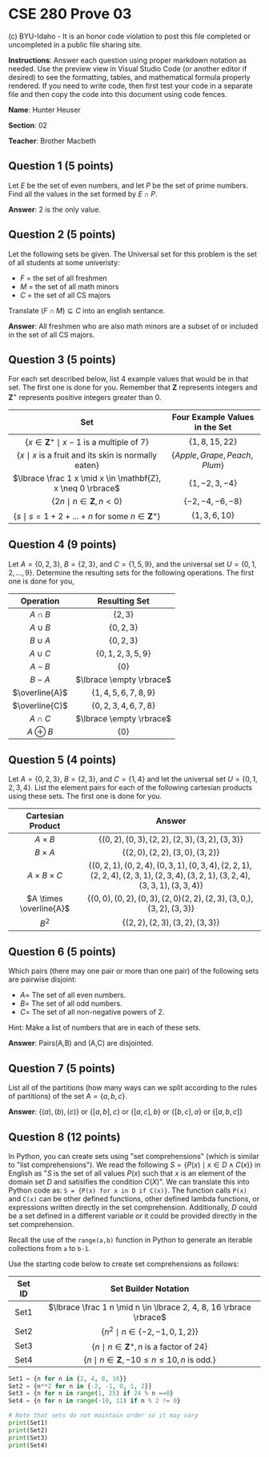 # CSE 280 Prove 03

(c) BYU-Idaho - It is an honor code violation to post this
file completed or uncompleted in a public file sharing site.

**Instructions**: Answer each question using proper markdown notation as needed.  Use the preview view in Visual Studio Code (or another editor if desired) to see the formatting, tables, and mathematical formula properly rendered.  If you need to write code, then first test your code in a separate file and then copy the code into this document using code fences. 

**Name**: Hunter Heuser

**Section**: 02

**Teacher**: Brother Macbeth

## Question 1 (5 points)

Let $E$ be the set of even numbers, and let $P$ be the set of prime numbers.  Find all the values in the set formed by $E \cap P$.

**Answer**:  2 is the only value.

## Question 2 (5 points)

Let the following sets be given.  The Universal set for this problem is the set of all students at some univeristy:

* $F$ = the set of all freshmen
* $M$ = the set of all math minors
* $C$ = the set of all CS majors

Translate $(F \cap M) \subseteq C$ into an english sentance.

**Answer**: All freshmen who are also math minors are a subset of or included in the set of all CS majors. 

## Question 3 (5 points)

For each set described below, list 4 example values that would be in that set.  The first one is done for you.  Remember that $\mathbf{Z}$ represents integers and $\mathbf{Z}^+$ represents positive integers greater than 0.  

|Set|Four Example Values in the Set|
|:-:|:-:|
|$\lbrace x \in \mathbf{Z}^+ \mid x-1 \text{ is a multiple of 7} \rbrace$|$\lbrace1,8,15,22 \rbrace$|
|$\lbrace x \mid x \text{ is a fruit and its skin is normally eaten} \rbrace$|$\lbrace Apple, Grape, Peach, Plum\rbrace$|
|$\lbrace \frac 1 x \mid x \in \mathbf{Z}, x \neq 0 \rbrace$|$\lbrace 1,-2,3,-4 \rbrace$|
|$\lbrace 2n \mid n \in \mathbf{Z}, n \lt 0 \rbrace$|$\lbrace -2,-4,-6,-8\rbrace$|
|$\lbrace s \mid s = 1 + 2 + ... + n \text{ for some } n \in \mathbf{Z}^+ \rbrace$|$\lbrace 1,3,6,10 \rbrace$|

## Question 4 (9 points)

Let $A = \lbrace 0, 2, 3 \rbrace$, $B = \lbrace 2, 3 \rbrace$, and $C = \lbrace 1, 5, 9 \rbrace$, and the universal set $U = \lbrace 0, 1, 2, ...,  9 \rbrace$.  Determine the resulting sets for the following operations.  The first one is done for you,

|Operation|Resulting Set|
|:-:|:-:|
|$A \cap B$|$\lbrace 2, 3 \rbrace$|
|$A \cup B$|$\lbrace 0,2,3 \rbrace$|
|$B \cup A$|$\lbrace 0,2,3\rbrace$|
|$A \cup C$|$\lbrace 0,1,2,3,5,9\rbrace$|
|$A - B$|$\lbrace 0\rbrace$|
|$B - A$|$\lbrace \empty \rbrace$|
|$\overline{A}$|$\lbrace 1,4,5,6,7,8,9\rbrace$|
|$\overline{C}$|$\lbrace 0,2,3,4,6,7,8\rbrace$|
|$A \cap C$|$\lbrace \empty \rbrace$|
|$A \oplus B$|$\lbrace 0\rbrace$|

## Question 5 (4 points)

Let $A=\lbrace 0, 2, 3 \rbrace$, $B=\lbrace 2, 3 \rbrace$, and $C=\lbrace 1, 4\rbrace$ and let the universal set $U=\lbrace 0, 1, 2, 3, 4 \rbrace$.  List the element pairs for each of the following cartesian products using these sets.  The first one is done for you.

|Cartesian Product|Answer|
|:-:|:-:|
|$A \times B$|$\lbrace (0,2), (0,3), (2,2), (2,3), (3,2), (3,3) \rbrace$|
|$B \times A$|$\lbrace (2,0),(2,2),(3,0),(3,2)\rbrace$|
|$A \times B \times C$|$\lbrace(0,2,1),(0,2,4),(0,3,1),(0,3,4),(2,2,1),(2,2,4),(2,3,1),(2,3,4),(3,2,1),(3,2,4),(3,3,1),(3,3,4)\rbrace$|
|$A \times \overline{A}$|$\lbrace (0,0),(0,2),(0,3),(2,0)(2,2),(2,3),(3,0,),(3,2),(3,3)\rbrace$|
|$B^2$|$\lbrace (2,2),(2,3),(3,2),(3,3)\rbrace$|

## Question 6 (5 points)

Which pairs (there may one pair or more than one pair) of the following sets are pairwise disjoint:

* $A =$ The set of all even numbers.
* $B =$ The set of all odd numbers.
* $C =$ The set of all non-negative powers of 2.

Hint: Make a list of numbers that are in each of these sets.

**Answer**: Pairs(A,B) and (A,C) are disjointed.

## Question 7 (5 points)

List all of the partitions  (how many ways can we split according to the rules of partitions) of the set $A = \lbrace a, b, c \rbrace$.

**Answer**: $\lbrace (a),(b),(c) \rbrace$ or $\lbrace [a,b],c\rbrace$ or $\lbrace [a,c],b\rbrace$ or $\lbrace [b,c],a\rbrace$ or $\lbrace [a,b,c]\rbrace$

## Question 8 (12 points)

In Python, you can create sets using "set comprehensions" (which is similar to "list comprehensions").  We read the following $S = \lbrace P(x) \mid x \in D \land C(x) \rbrace$ in English as "$S$ is the set of all values $P(x)$ such that $x$ is an element of the domain set $D$ and satisifies the condition $C(X)$".  We can translate this into Python code as: `S = {P(x) for x in D if C(x)}`.  The function calls `P(x)` and `C(x)` can be other defined functions, other defined lambda functions, or expressions written directly in the set comprehension.  Additionally, $D$ could be a set defined in a different variable or it could be provided directly in the set comprehension.

Recall the use of the `range(a,b)` function in Python to generate an iterable collections from `a` to `b-1`.

Use the starting code below to create set comprehensions as follows:

|Set ID|Set Builder Notation|
|:-:|:-:|
|Set1|$\lbrace \frac 1 n \mid n \in \lbrace 2, 4, 8, 16 \rbrace \rbrace$|
|Set2|$\lbrace n^2 \mid n \in \lbrace -2, -1, 0, 1, 2 \rbrace \rbrace$|
|Set3|$\lbrace n \mid n \in \mathbf{Z}^+,  n \text{ is a factor of } 24 \rbrace$|
|Set4|$\lbrace n \mid n \in \mathbf{Z}, -10 \le n \le 10, n \text { is odd.} \rbrace$|


```python
Set1 = {n for n in {2, 4, 8, 16}}
Set2 = {n**2 for n in {-2, -1, 0, 1, 2}}
Set3 = {n for n in range(1, 25) if 24 % n ==0}
Set4 = {n for n in range(-10, 11) if n % 2 != 0}

# Note that sets do not maintain order so it may vary
print(Set1)
print(Set2)
print(Set3)
print(Set4)
```